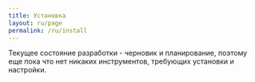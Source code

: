 ```yaml
---
title: Установка
layout: ru/page
permalink: /ru/install
---
```


Текущее состояние разработки - черновик и планирование, поэтому еще пока что нет никаких инструментов, требующих установки и настройки.
